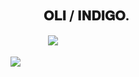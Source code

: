 ## 　　　　 　　　　𝐎𝐋𝐈 / 𝐈𝐍𝐃𝐈𝐆𝐎.
                 
  　　　　 　　　　 　　　　 ![](https://komarev.com/ghpvc/?username=SURV1VALH0RROR&label=PROFILE+VIEWS&color=ff0000)

　　　　 　　　　 ![](https://file.garden/ZmtEuA_82UkbgtiL/my%20friends%20png.png)

